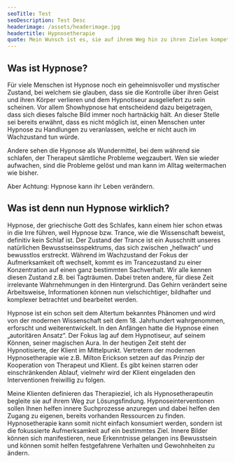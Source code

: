 ```yaml
---
seoTitle: Test
seoDescription: Test Desc
headerimage: /assets/headerimage.jpg
headertitle: Hypnosetherapie
quote: Mein Wunsch ist es, sie auf ihrem Weg hin zu ihren Zielen kompetent, empathisch und unterstützend begleiten zu dürfen.
---
```


## Was ist Hypnose?
Für viele Menschen ist Hypnose noch ein geheimnisvoller und mystischer Zustand, bei welchem sie glauben, dass sie die Kontrolle über ihren Geist und ihren Körper verlieren und dem Hypnotiseur ausgeliefert zu sein scheinen. Vor allem Showhypnose hat entscheidend dazu beigetragen, dass sich dieses falsche Bild immer noch hartnäckig hält. An dieser Stelle sei bereits erwähnt, dass es nicht möglich ist, einen Menschen unter Hypnose zu Handlungen zu veranlassen, welche er nicht auch im Wachzustand tun würde.

Andere sehen die Hypnose als Wundermittel, bei dem während sie schlafen, der Therapeut sämtliche Probleme wegzaubert. Wen sie wieder aufwachen, sind die Probleme gelöst und man kann im Alltag weitermachen wie bisher. 

Aber Achtung: Hypnose kann ihr Leben verändern.

## Was ist denn nun Hypnose wirklich?
Hypnose, der griechische Gott des Schlafes, kann einem hier schon etwas in die Irre führen, weil Hypnose bzw. Trance, wie die Wissenschaft beweist, definitiv kein Schlaf ist. Der Zustand der Trance ist ein Ausschnitt unseres natürlichen Bewusstseinsspektrums, das sich zwischen „hellwach“ und bewusstlos erstreckt. Während im Wachzustand der Fokus der Aufmerksamkeit oft wechselt, kommt es im Trancezustand zu einer Konzentration auf einen ganz bestimmten Sachverhalt. Wir alle kennen diesen Zustand z.B. bei Tagträumen. Dabei treten andere, für diese Zeit irrelevante Wahrnehmungen in den Hintergrund. Das Gehirn verändert seine Arbeitsweise, Informationen können nun vielschichtiger, bildhafter und komplexer betrachtet und bearbeitet werden.

Hypnose ist ein schon seit dem Altertum bekanntes Phänomen und wird von der modernen Wissenschaft seit dem 18. Jahrhundert wahrgenommen, erforscht und weiterentwickelt. In den Anfängen hatte die Hypnose einen „autoritären Ansatz“. Der Fokus lag auf dem Hypnotiseur, auf seinem Können, seiner magischen Aura. In der heutigen Zeit steht der Hypnotisierte, der Klient im Mittelpunkt. Vertretern der modernen Hypnosetherapie wie z.B. Milton Erickson setzen auf das Prinzip der Kooperation von Therapeut und Klient. Es gibt keinen starren oder einschränkenden Ablauf, vielmehr wird der Klient eingeladen den Interventionen freiwillig zu folgen.

Meine Klienten definieren das Therapieziel, ich als Hypnosetherapeutin begleite sie auf ihrem Weg zur Lösungsfindung. Hypnoseinterventionen sollen Ihnen helfen innere Suchprozesse anzuregen und dabei helfen den Zugang zu eigenen, bereits vorhanden Ressourcen zu finden. Hypnosetherapie kann somit nicht einfach konsumiert werden, sondern ist die fokussierte Aufmerksamkeit auf ein bestimmtes Ziel. Innere Bilder können sich manifestieren, neue Erkenntnisse gelangen ins Bewusstsein und können somit helfen festgefahrene Verhalten und Gewohnheiten zu ändern.
